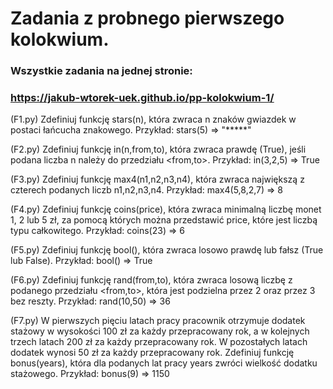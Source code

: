 # Zadania z probnego pierwszego kolokwium.

### Wszystkie zadania na jednej stronie: <br>
### https://jakub-wtorek-uek.github.io/pp-kolokwium-1/


(F1.py) Zdefiniuj funkcję stars(n), która zwraca n znaków gwiazdek w postaci łańcucha znakowego. 
Przykład: stars(5) => "*****" 



(F2.py) Zdefiniuj funkcję in(n,from,to), która zwraca prawdę (True), jeśli podana liczba n należy do 
przedziału <from,to>. 
Przykład: in(3,2,5) => True 
<br>



(F3.py) Zdefiniuj funkcję max4(n1,n2,n3,n4), która zwraca największą z czterech podanych liczb 
n1,n2,n3,n4. 
Przykład: max4(5,8,2,7) => 8 
<br>


(F4.py) Zdefiniuj funkcję coins(price), która zwraca minimalną liczbę monet 1, 2 lub 5 zł, za pomocą 
których można przedstawić price, które jest liczbą typu całkowitego. 
Przykład: coins(23) => 6 
<br>



(F5.py) Zdefiniuj funkcję bool(), która zwraca losowo prawdę lub fałsz (True lub False). 
Przykład: bool() => True 
<br>



(F6.py) Zdefiniuj funkcję rand(from,to), która zwraca losową liczbę z podanego przedziału <from,to>, 
która jest podzielna przez 2 oraz przez 3 bez reszty. 
Przykład: rand(10,50) => 36 
<br>



(F7.py) W pierwszych pięciu latach pracy pracownik otrzymuje dodatek stażowy w wysokości 100 zł 
za każdy przepracowany rok, a w kolejnych trzech latach 200 zł za każdy przepracowany rok. W 
pozostałych latach dodatek wynosi 50 zł za każdy przepracowany rok. Zdefiniuj funkcję bonus(years), 
która dla podanych lat pracy years zwróci wielkość dodatku stażowego. 
Przykład: bonus(9) => 1150
